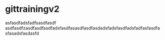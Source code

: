 # gittrainingv2


asfasdfadsfadfsasdfasdf
asdfasdfzasdfasdfasdfadsfasdfasasdfasdfasdadsfadsfasdfadsfadfasfasdfasfasadsfasdasfd